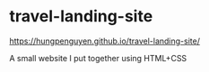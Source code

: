 # travel-landing-site
https://hungpenguyen.github.io/travel-landing-site/

A small website I put together using HTML+CSS
